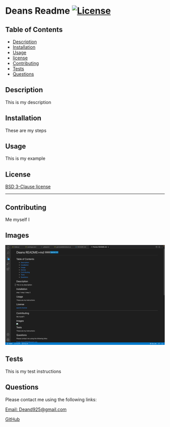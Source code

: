 # Deans Readme [![License](https://img.shields.io/badge/License-BSD_3--Clause-blue.svg)](https://opensource.org/licenses/BSD-3-Clause)

  ## Table of Contents
  
  - [Description](#description)
  - [Installation](#installation)
  - [Usage](#usage)
  - [license](#license)
  - [Contributing](#contributing)
  - [Tests](#tests)
  - [Questions](#questions)
  
  ## Description
 
  This is my description

  ## Installation
  
  These are my steps

  ## Usage
  
  This is my example
  
  
  ## License
  
  [BSD 3-Clause license](https://opensource.org/licenses/BSD-3-Clause)

  ---

  ## Contributing

  Me myself I
  
  ## Images

  <img src="images/Screen Shot 2022-09-14 at 7.18.50 PM.png">

  ## Tests

  This is my test instructions

  ## Questions

  Please contact me using the following links:

  [Email: Deand925@gmail.com](mailto:Deand925@gmail.com)

  [GitHub](https://github.com/Deand925@github)

